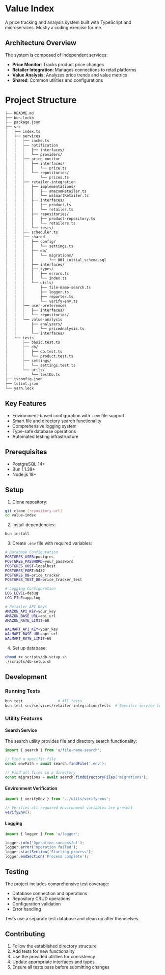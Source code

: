# Value Index 

A price tracking and analysis system built with TypeScript and microservices.
Mostly a coding exercise for me. 

## Architecture Overview

The system is composed of independent services:
- **Price Monitor**: Tracks product price changes
- **Retailer Integration**: Manages connections to retail platforms
- **Value Analysis**: Analyzes price trends and value metrics
- **Shared**: Common utilities and configurations

# Project Structure
```bash
├── README.md
├── bun.lockb
├── package.json
├── src
│   ├── index.ts
│   ├── services
│   │   ├── cache.ts
│   │   ├── notification
│   │   │   ├── interfaces/
│   │   │   └── providers/
│   │   ├── price-monitor
│   │   │   ├── interfaces/
│   │   │   │   └── price.ts
│   │   │   └── repositories/
│   │   │       └── prices.ts 
│   │   ├── retailer-integration
│   │   │   ├── implementations/
│   │   │   │   ├── amazonRetailer.ts
│   │   │   │   └── walmartRetailer.ts
│   │   │   ├── interfaces/
│   │   │   │   ├── product.ts
│   │   │   │   └── retailer.ts
│   │   │   ├── repositories/
│   │   │   │   ├── product-repository.ts
│   │   │   │   └── retailers.ts
│   │   │   └── tests/
│   │   ├── scheduler.ts
│   │   ├── shared
│   │   │   ├── config/
│   │   │   │   └── settings.ts
│   │   │   ├── db/
│   │   │   │   └── migrations/
│   │   │   │       └── 001_initial_schema.sql
│   │   │   ├── interfaces/
│   │   │   ├── types/
│   │   │   │   ├── errors.ts
│   │   │   │   └── index.ts
│   │   │   └── utils/
│   │   │       ├── file-name-search.ts
│   │   │       ├── logger.ts
│   │   │       ├── reporter.ts
│   │   │       └── verify-env.ts
│   │   ├── user-preferences
│   │   │   ├── interfaces/
│   │   │   └── repositories/
│   │   └── value-analysis
│   │       ├── analyzers/
│   │       │   └── priceAnalysis.ts
│   │       └── interfaces/
│   └── tests
│       ├── basic.test.ts
│       ├── db/
│       │   ├── db.test.ts
│       │   └── product.test.ts
│       ├── settings/
│       │   └── settings.test.ts
│       └── utils/
│           └── testDb.ts
├── tsconfig.json
├── tslint.json
└── yarn.lock
```

## Key Features
- Environment-based configuration with `.env` file support
- Smart file and directory search functionality
- Comprehensive logging system
- Type-safe database operations
- Automated testing infrastructure

## Prerequisites
- PostgreSQL 14+
- Bun 1.1.38+
- Node.js 18+

## Setup

1. Clone repository:
```bash
git clone [repository-url]
cd value-index
```

2. Install dependencies:
```bash
bun install
```

3. Create `.env` file with required variables:
```bash
# Database Configuration
POSTGRES_USER=postgres
POSTGRES_PASSWORD=your_password
POSTGRES_HOST=localhost
POSTGRES_PORT=5432
POSTGRES_DB=price_tracker
POSTGRES_TEST_DB=price_tracker_test

# Logging Configuration
LOG_LEVEL=debug
LOG_FILE=app.log

# Retailer API Keys
AMAZON_API_KEY=your_key
AMAZON_BASE_URL=api_url
AMAZON_RATE_LIMIT=60

WALMART_API_KEY=your_key
WALMART_BASE_URL=api_url
WALMART_RATE_LIMIT=60
```

4. Set up database:
```bash
chmod +x scripts/db-setup.sh
./scripts/db-setup.sh
```

## Development

### Running Tests
```bash
bun test                # All tests
bun test src/services/retailer-integration/tests  # Specific service tests
```

### Utility Features

#### Search Service
The search utility provides file and directory search functionality:
```typescript
import { search } from 'u/file-name-search';

// Find a specific file
const envPath = await search.findFile('.env');

// Find all files in a directory
const migrations = await search.findDirectoryFiles('migrations');
```

#### Environment Verification
```typescript
import { verifyEnv } from '../utils/verify-env';

// Verifies all required environment variables are present
verifyEnv();
```

#### Logging
```typescript
import { logger } from 'u/logger';

logger.info('Operation successful');
logger.error('Operation failed');
logger.startSection('Starting process');
logger.endSection('Process complete');
```

## Testing
The project includes comprehensive test coverage:
- Database connection and operations
- Repository CRUD operations
- Configuration validation
- Error handling

Tests use a separate test database and clean up after themselves.

## Contributing
1. Follow the established directory structure
2. Add tests for new functionality
3. Use the provided utilities for consistency
4. Update appropriate interfaces and types
5. Ensure all tests pass before submitting changes